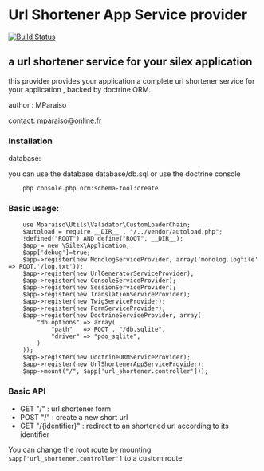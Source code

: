 Url Shortener App Service provider
==================================

[![Build Status](https://travis-ci.org/Mparaiso/urlshortenerappserviceprovider.png?branch=master)](https://travis-ci.org/Mparaiso/urlshortenerappserviceprovider)

a url shortener service for your silex application
--------------------------------------------------

this provider provides your application a complete url shortener service
for your application , backed by doctrine ORM.

author : MParaiso

contact: mparaiso@online.fr

### Installation

database:

you can use the database database/db.sql or use the doctrine console

        php console.php orm:schema-tool:create

### Basic usage:

        use Mparaiso\Utils\Validator\CustomLoaderChain;
        $autoload = require __DIR__ . "/../vendor/autoload.php";
        !defined("ROOT") AND define("ROOT", __DIR__);
        $app = new \Silex\Application;
        $app['debug']=true;
        $app->register(new MonologServiceProvider, array('monolog.logfile' => ROOT.'/log.txt'));
        $app->register(new UrlGeneratorServiceProvider);
        $app->register(new ConsoleServiceProvider);
        $app->register(new SessionServiceProvider);
        $app->register(new TranslationServiceProvider);
        $app->register(new TwigServiceProvider);
        $app->register(new FormServiceProvider);
        $app->register(new DoctrineServiceProvider, array(
            "db.options" => array(
                "path"   => ROOT . "/db.sqlite",
                "driver" => "pdo_sqlite",
            )
        ));
        $app->register(new DoctrineORMServiceProvider);
        $app->register(new UrlShortenerAppServiceProvider);
        $app->mount("/", $app['url_shortener.controller']));


### Basic API

+ GET "/" : url shortener form
+ POST "/" : create a new short url
+ GET "/{identifier}" : redirect to an shortened url according to its identifier

You can change the root route by mounting  ```$app['url_shortener.controller']``` to a custom route